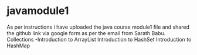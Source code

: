# javamodule1
As per instructions i have uploaded  the java course module1 file and shared the github link via google form as per the email from Sarath Babu.
Collections -Introduction to ArrayList
             Introduction to HashSet
             Introduction to HashMap
             
